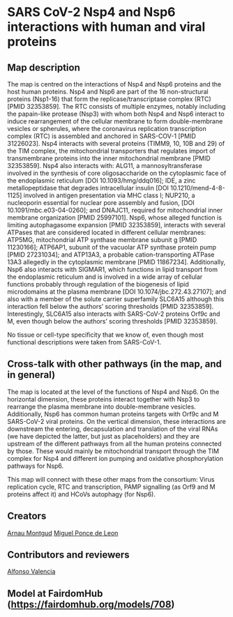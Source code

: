 # SARS CoV-2 Nsp4 and Nsp6 interactions with human and viral proteins

## Map description
The map is centred on the interactions of Nsp4 and Nsp6 proteins and the host human proteins. Nsp4 and Nsp6 are part of the 16 non-structural proteins (Nsp1-16) that form the replicase/transcriptase complex (RTC) [PMID 32353859]. The RTC consists of multiple enzymes, notably including the papain-like protease (Nsp3) with whom both Nsp4 and Nsp6 interact to induce rearrangement of the cellular membrane to form double-membrane vesicles or spherules, where the coronavirus replication transcription complex (RTC) is assembled and anchored in SARS-COV-1 [PMID 31226023].
Nsp4 interacts with several proteins (TIMM9, 10, 10B and 29) of the TIM complex, the mitochondrial transporters that regulates import of transmembrane proteins into the inner mitochondrial membrane [PMID 32353859]. Nsp4 also interacts with: ALG11, a mannosyltransferase involved in the synthesis of core oligosaccharide on the cytoplasmic face of the endoplasmic reticulum [DOI 10.1093/hmg/ddq016]; IDE, a zinc metallopeptidase that degrades intracellular insulin [DOI 10.1210/mend-4-8-1125] involved in antigen presentation via MHC class I; NUP210, a nucleoporin essential for nuclear pore assembly and fusion, [DOI 10.1091/mbc.e03-04-0260]; and DNAJC11, required for mitochondrial inner membrane organization [PMID 25997101].
Nsp6, whose alleged function is limiting autophagasome expansion [PMID 32353859], interacts with several ATPases that are considered located in different cellular membranes: ATP5MG, mitochondrial ATP synthase membrane subunit g [PMID 11230166]; ATP6AP1, subunit of the vacuolar ATP synthase protein pump [PMID 27231034]; and ATP13A3, a probable cation-transporting ATPase 13A3 allegedly in the cytoplasmic membrane [PMID 11867234]. Additionally, Nsp6 also interacts with SIGMAR1, which functions in lipid transport from the endoplasmic reticulum and is involved in a wide array of cellular functions probably through regulation of the biogenesis of lipid microdomains at the plasma membrane [DOI 10.1074/jbc.272.43.27107]; and also with a member of the solute carrier superfamily SLC6A15 although this interaction fell below the authors’ scoring thresholds [PMID 32353859]. Interestingly, SLC6A15 also interacts with SARS-CoV-2 proteins Orf9c and M, even though below the authors’ scoring thresholds [PMID 32353859].

No tissue or cell-type specificity that we know of, even though most functional descriptions were taken from SARS-CoV-1.  

## Cross-talk with other pathways (in the map, and in general)
The map is located at the level of the functions of Nsp4 and Nsp6. On the horizontal dimension, these proteins interact together with Nsp3 to rearrange the plasma membrane into double-membrane vesicles. Additionally, Nsp6 has common human proteins targets with Orf9c and M SARS-CoV-2 viral proteins.
On the vertical dimension, these interactions are downstream the entering, decapsulation and translation of the viral RNAs (we have depicted the latter, but just as placeholders) and they are upstream of the different pathways from all the human proteins connected by those. These would mainly be mitochondrial transport through the TIM complex for Nsp4 and different ion pumping and oxidative phosphorylation pathways for Nsp6.

This map will connect with these other maps from the consortium: Virus replication cycle, RTC and transcription, PAMP signalling (as Orf9 and M proteins affect it) and HCoVs autophagy (for Nsp6).

## Creators
[Arnau Montgud](https://fairdomhub.org/people/1537)
[Miguel Ponce de Leon](https://fairdomhub.org/people/1536)

## Contributors and reviewers
[Alfonso Valencia](https://fairdomhub.org/people/61)

## Model at FairdomHub (https://fairdomhub.org/models/708)
